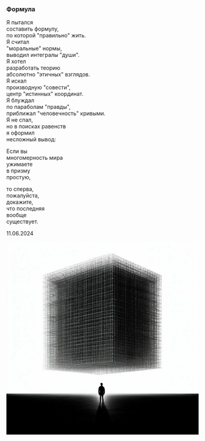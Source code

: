 ### Формула 

Я пытался   
составить формулу,  
по которой "правильно" жить.  
Я считал  
"моральные" нормы,  
выводил интегралы "души".  
Я хотел   
разработать теорию  
абсолютно "этичных" взглядов.  
Я искал  
производную "совести",  
центр "истинных" координат.  
Я блуждал  
по параболам "правды",  
приближал "человечность" кривыми.  
Я не спал,  
но в поисках равенств  
я оформил   
несложный вывод:  
  
Если вы   
многомерность мира  
ужимаете  
в призму   
простую,  
  
то сперва,  
пожалуйста,  
докажите,  
что последняя  
вообще  
существует.  

11.06.2024


![](img/incompressable_multidimensionality.jpeg)